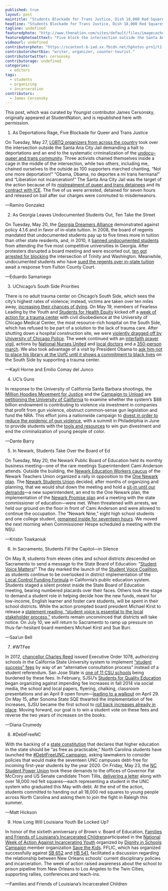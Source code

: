 ```yaml
---
published: true
layout: post
maintitle: "Students Blockade for Trans Justice, Dish 18,000 Red Squares and Push California to Divest From Guns - {Young}ist"
headline: "Students Blockade for Trans Justice, Dish 18,000 Red Squares and Push California to Divest From Guns"
tagline: undefined
featuredphoto: "http://www.thenation.com/sites/default/files/imagecache/main_node_view_image/rsz_nqtla_protest.jpg"
featuredphotoalttext: "Five block the intersection outside the Santa Ana City Jail. (Photo: NQTLA)"
videourl: undefined
contributorphoto: "https://scontent-b-iad.xx.fbcdn.net/hphotos-prn1/t1.0-9/74031_10151499049836607_1066064015_n.jpg"
contributorshortbio: "writer, organizer, counter-tourist."
contributortwitter: cersonsky
contributorage: undefined
categories: 
  - editors
tags: 
  - students
  - organizing
  - incarceration
contributors: 
  - James Cersonsky
---
```


This post, which was curated by Youngist contributor James Cersonsky, originally appeared at StudentNation, and is republished here with permission.

1. As Deportations Rage, Five Blockade for Queer and Trans Justice

On Tuesday, May 27, [LGBTQ organizers from across the country](http://www.notonemoredeportation.com/queer-trans-immigrants-from-across-the-country-proclaim-liberation-not-incarceration/) took over the intersection outside the Santa Ana City Jail demanding a halt to deportations and an end to the systematic criminalization of the [undocu– queer and trans community](http://srlp.org/wp-content/uploads/2012/08/disprop-deportation.pdf). Three activists chained themselves inside a cage in the middle of the intersection, while two others, including me, chained ourselves to the outside as 100 supporters marched chanting, “Not one more deportation!” “Obama, Obama, no deportes a mi trans hermana!” and “Liberation not incarceration!” The Santa Ana City Jail was the target of the action because of its [mistreatment of queer and trans detainees](http://www.ocregister.com/articles/detention-296367-complaints-immigration.html) and its [contract with ICE](http://blogs.ocweekly.com/navelgazing/2014/05/may_day.php). The five of us were arrested, detained for seven hours and released on bail after our charges were commuted to misdemeanors.

—Ramiro Gonzalez

2. As Georgia Leaves Undocumented Students Out, Ten Take the Street

On Tuesday, May 20, the [Georgia Dreamers Alliance](https://www.facebook.com/GADreamersAlliance) demonstrated against policy 4.1.6 and in favor of in-state tuition. In 2008, the board of regents mandated that undocumented students pay up to five times more in tuition than other state residents, and, in 2010, it [banned undocumented students](http://www.thenation.com/blog/155447/georgia-bans-undocumented-students-top-schools) from attending the five most competitive universities in Georgia. After protesters disrupted a board meeting and were escorted out, [ten got arrested for blocking](http://college.usatoday.com/2014/05/22/voices-from-campus-students-rally-protest-to-overturn-georgia-college-ban/) the intersection of Trinity and Washington. Meanwhile, undocumented students who have [sued the regents over in-state tuition](http://www.ajc.com/news/news/national-govt-politics/judge-schedules-hearing-for-in-state-tuition-lawsu/nfT4K/) await a response from Fulton County Court.

—Eduardo Samaniego

3. UChicago’s South Side Priorities

There is no adult trauma center on Chicago’s South Side, which sees the city’s highest rates of violence; instead, victims are taken over ten miles away, [increasing their chances of dying](http://www.wbez.org/news/report-links-chicagoans-distance-trauma-centers-higher-mortality-rates-106732). On May 19, members of Fearless Leading by the Youth and [Students for Health Equity](https://www.facebook.com/she.uchicago?fref=ts) kicked off a [week of action for a trauma center](http://articles.chicagotribune.com/2014-05-20/news/chi-university-of-chicago-trauma-center-20140520_1_veronica-morris-moore-trauma-center-south-side) with civil disobedience at the University of Chicago Medical Center, the most resource-rich hospital on the South Side, which has refused to be part of a solution to the lack of trauma care. After shutting down a hospital construction site, we were [violently dragged off by University of Chicago Police](https://www.youtube.com/watch?v=k_1zlVCDlMU). The week continued with an [interfaith prayer vigil](http://www.chicagotribune.com/videogallery/80262654/Protesters-call-for-trauma-center), actions by [National Nurses United](https://twitter.com/SHEUChicago/status/469229613831712768) and [local doctors](http://www.chicagotribune.com/news/local/breaking/chi-doctors-add-voices-to-demand-for-u-of-c-trauma-center-20140522,0,5817731.story) and a [350-person march](https://www.facebook.com/media/set/?set=a.711579318888185.1073741833.257457680967020&type=1). We also took advantage of a visit by President Obama to [ask him not to place his library at the UofC until it shows a commitment to black lives](http://www.cnn.com/2014/05/21/opinion/granderson-chicago-obama-library/) on the South Side by supporting a trauma center.

—Kayli Horne and Emilio Comay del Junco

4. UC’s Guns

In response to the University of California Santa Barbara shootings, the [Million Hoodies Movement for Justice](http://www.mhoodies.org/million_hoodies_power_summit?splash=1) and the [Campaign to Unload](http://www.campaign2unload.org/) are [petitioning the University of California](http://petitions.moveon.org/sign/university-of-california-1?source=c.tw&r_by=9612342) to examine whether the system’s $88 billion endowment is contributing to violence via investment in companies that profit from gun violence, obstruct common-sense gun legislation and fund the NRA. This effort joins a nationwide campaign to [divest in order to reduce the epidemic of gun violence](http://www.thenation.com/article/180021/how-uc-santa-barbara-can-turn-grief-action-divest-gun-manufacturers#), with a summit in Philadelphia in June to provide students with the [tools and resources](http://www.mhpowersummit.org/) to win gun divestment and end the criminalization of young people of color.

—Dante Barry

5. In Newark, Students Take Over the Board of Ed

On Tuesday, May 20, the Newark Public Board of Education held its monthly business meeting—one of the rare meetings Superintendent Cami Anderson attends. Outside the building, the [Newark Education Workers caucus](https://twitter.com/NEWCaucus) of the Newark Teachers Union organized a rally in opposition to the [One Newark plan](http://www.huffingtonpost.com/2014/05/28/cami-anderson-newark-students-union_n_5404553.html?ir=Politics). The [Newark Students Union](https://www.facebook.com/NewarkStudentsUnion) decided, after months of organizing and planning, that we would shut down the meeting and hold a [sit-in until our demands](https://www.youtube.com/watch?v=zQFovkdiQXs)—a new superintendent, an end to the One Newark plan, the implementation of the [Newark Promise plan](http://www.nj.com/essex/index.ssf/2014/05/activists_release_alternative_education_plan_to_one_newark.html) and a meeting with the state commissioner of education—were met. When threatened with arrests, we held our ground on the floor in front of Cami Anderson and were allowed to continue the occupation. The “Newark Nine,” eight high school students and one college student, [remained inside for seventeen hours](http://www.politickernj.com/73296/newark-students-hold-overnight-protest-calling-superintendent-andersons-removal). We moved the next morning when Commissioner Hespe scheduled a meeting with the NSU.

—Kristin Towkaniuk

6. In Sacramento, Students Fill the Capitol—in Silence

On May 8, students from eleven cities and school districts descended on Sacramento to send a message to the State Board of Education: “[Student Voice Matters](http://newamericamedia.org/2014/05/with-local-control-funding-students-seek-greater-voice.php)!” The day marked the launch of the [Student Voice Coalition](http://caljustice.org/studentvoice/), as students continue to be overlooked in district implementation of the [Local Control Funding Formula](http://www.sacbee.com/2014/01/17/6079142/editorial-kids-from-across-state.html) in California’s public education system. Students staged a silent protest inside the State Board of Education meeting, bearing numbered placards over their faces. Others took the stage to demand a student role in helping decide how the new funds, meant for low-income, English learner and foster care students, will be spent in their school districts. While the action prompted board president Michael Kirst to release a [statement reading, “student voice is essential to the local stakeholder process,”](https://www.flickr.com/photos/96301071@N08/14115598238/) students remain unconvinced that districts will take notice. On July 10, we will return to Sacramento to ramp up pressure on thus-far-hesitant board members Michael Kirst and Sue Burr.

—Saa’un Bell

7. #WTFee

In 2012, [chancellor Charles Reed](http://sundial.csun.edu/2011/04/protesters-call-for-csu-chancellor-to-resign/) issued Executive Order 1078, authorizing schools in the California State University system to implement [“student success” fees](http://www.calstate.edu/eo/EO-1078.html) by way of an “alternative consultation process” instead of a student referendum. San Jose State is [one of 11 CSU schools](http://www.mercurynews.com/portlet/article/html/imageDisplay.jsp?contentItemRelationshipId=5853068) being burdened by these fees. In February, SJSU’s [Students for Quality Education](https://www.facebook.com/pages/SJSU-Students-for-Quality-Education-SQE/247618105374990) began organizing against impending fee increases in fall 2014 via social media, the school and local papers, flyering, chalking, classroom presentations and an April 9 open forum—[leading to a walkout](http://www.nbcbayarea.com/news/local/San-Jose-State-University-Students-Walkout-to-Protest-Fees-257227111.html) on April 29. On May 15, after Sonoma State SQE thwarted the implementation of fee increases, SJSU became the first school to [roll back increases already in place](http://blogs.sjsu.edu/today/2014/student-success-fee-adjusted/). Moving forward, our goal is to win a student vote on these fees and reverse the two years of increases on the books.

—Diana Crumedy

8. #DebtFreeNC

With the backing of a [state constitution](http://www.ncleg.net/Legislation/constitution/article9.html) that declares that higher education in the state should be “as free as practicable,” North Carolina students have launched the [#DebtFreeUNC campaign](http://www.change.org/petitions/peter-hans-support-a-debt-free-unc-system), asking lawmakers to consider policies that would make the seventeen UNC campuses debt-free for incoming first-year students by the year 2020. On Friday, May 23, the [NC Student Power Union](https://www.facebook.com/StudentPowerNC?fref=nf) took these demands to the offices of Governor Pat McCrory and US Senate candidate Thom Tillis, [delivering a letter](http://www.wncn.com/story/25601497/students-use-fight-back-friday-to-combat-student-debt) along with over 18,000 red felt squares—each representing a student in the UNC system who graduated this May with debt. At the end of the action, students committed to handing out all 18,000 red squares to young people across North Carolina and asking them to join the fight in Raleigh this summer.

—Matt Hickson

9. How Long Will Louisiana Youth Be Locked Up?

In honor of the sixtieth anniversary of Brown v. Board of Education, [Families and Friends of Louisiana’s Incarcerated Children](http://www.fflic.org/)participated in the [National Week of Action Against Incarcerating Youth](https://www.facebook.com/events/267465813412603/) organized by [Dignity in Schools Campaign](https://www.facebook.com/pages/Dignity-in-Schools-Campaign/130917131624) member organization [Save the Kids](https://www.facebook.com/tcsavethekids). FFLIC, which has organized successfully against [SB 652](http://www.laccr.org/wp-content/uploads/2014/04/SB-652-Talking-Points.pdf) and [HB 541](http://openstates.org/la/bills/2014/HB541/), facilitated a discussion regarding the relationship between New Orleans schools’ current disciplinary policies and incarceration. The week of action raised awareness about the school to prison pipeline from New Orleans to Los Angeles to the Twin Cities, supporting rallies, conferences and teach-ins.

—Families and Friends of Louisiana’s Incarcerated Children